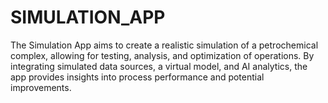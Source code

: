 # SIMULATION_APP
The Simulation App aims to create a realistic simulation of a petrochemical complex, allowing for testing, analysis, and optimization of operations. By integrating simulated data sources, a virtual model, and AI analytics, the app provides insights into process performance and potential improvements.
